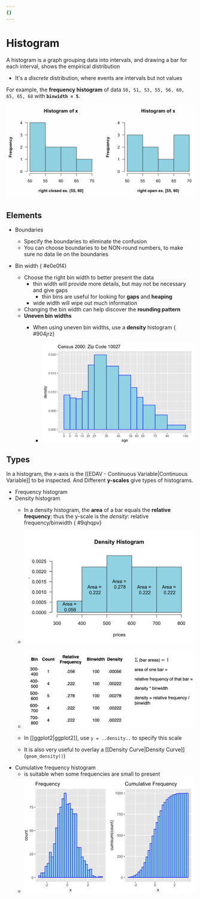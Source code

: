 ```yaml
---
{}
---
```



# Histogram

A histogram is a graph grouping data into intervals, and drawing a bar for each interval, shows the empirical distribution

- <span class="alt-check alt-check-tip">It's a *discrete* distribution, where events are intervals but not values</span>

For example, the **frequency histogram** of data `50, 51, 53, 55, 56, 60, 65, 65, 68` with **`binwidth = 5`**.

![](https://raw.githubusercontent.com/zcysxy/Figurebed/master/img/20220908164904.png)

## Elements

- Boundaries
    - Specify the boundaries to eliminate the confusion
    - You can choose boundaries to be NON-round numbers, to make sure no data lie on the boundaries
- Bin width
{ #e0e0f4}

    - Choose the right bin width to better present the data
        - thin width will provide more details, but may not be necessary and give gaps
            - thin bins are useful for looking for **gaps** and **heaping**
        - wide width will wipe out much information
    - Changing the bin width can help discover the **rounding pattern**
    - **Uneven bin widths**
        - When using uneven bin widths, use a **density** histogram
{ #904jrz}

            - ![](https://raw.githubusercontent.com/zcysxy/Figurebed/master/img/20220926010135.png)

## Types

In a histogram, the x-axis is the [[EDAV - Continuous Variable\|Continuous Variable]] to be inspected. And Different **y-scales** give types of histograms.

- Frequency histogram
- Density histogram
    - In a density histogram, the **area** of a bar equals the **relative frequency**; thus the y-scale is the *density*: $\text{relative frequency} / \text{binwidth}$
{ #9qhqpv}

    - ![](https://raw.githubusercontent.com/zcysxy/Figurebed/master/img/20220908165957.png)
    - ![](https://raw.githubusercontent.com/zcysxy/Figurebed/master/img/20220908170007.png)
    - In [[ggplot2\|ggplot2]], use `y = ..density..` to specify this scale
    - It is also very useful to overlay a [[Density Curve\|Density Curve]] (`geom_density()`)
- Cumulative frequency histogram
    - is suitable when some frequencies are small to present
    - ![](https://raw.githubusercontent.com/zcysxy/Figurebed/master/img/20220908170058.png)
